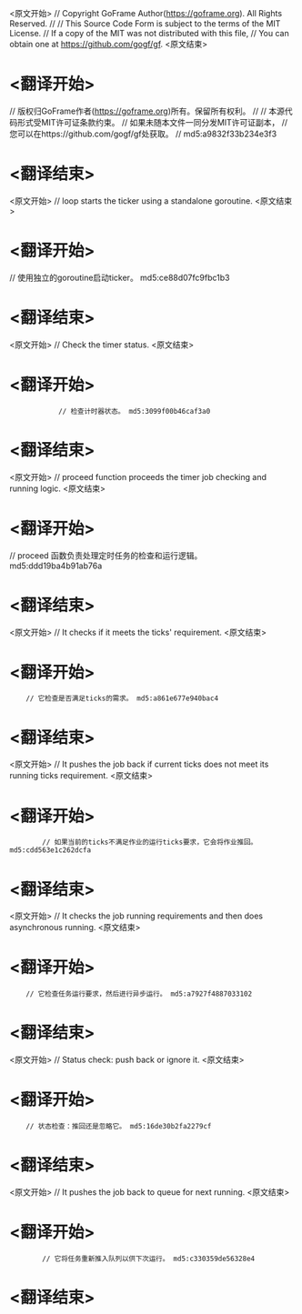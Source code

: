 
<原文开始>
// Copyright GoFrame Author(https://goframe.org). All Rights Reserved.
//
// This Source Code Form is subject to the terms of the MIT License.
// If a copy of the MIT was not distributed with this file,
// You can obtain one at https://github.com/gogf/gf.
<原文结束>

# <翻译开始>
// 版权归GoFrame作者(https://goframe.org)所有。保留所有权利。
//
// 本源代码形式受MIT许可证条款约束。
// 如果未随本文件一同分发MIT许可证副本，
// 您可以在https://github.com/gogf/gf处获取。
// md5:a9832f33b234e3f3
# <翻译结束>


<原文开始>
// loop starts the ticker using a standalone goroutine.
<原文结束>

# <翻译开始>
// 使用独立的goroutine启动ticker。 md5:ce88d07fc9fbc1b3
# <翻译结束>


<原文开始>
// Check the timer status.
<原文结束>

# <翻译开始>
				// 检查计时器状态。 md5:3099f00b46caf3a0
# <翻译结束>


<原文开始>
// proceed function proceeds the timer job checking and running logic.
<原文结束>

# <翻译开始>
// proceed 函数负责处理定时任务的检查和运行逻辑。 md5:ddd19ba4b91ab76a
# <翻译结束>


<原文开始>
// It checks if it meets the ticks' requirement.
<原文结束>

# <翻译开始>
		// 它检查是否满足ticks的需求。 md5:a861e677e940bac4
# <翻译结束>


<原文开始>
// It pushes the job back if current ticks does not meet its running ticks requirement.
<原文结束>

# <翻译开始>
			// 如果当前的ticks不满足作业的运行ticks要求，它会将作业推回。 md5:cdd563e1c262dcfa
# <翻译结束>


<原文开始>
// It checks the job running requirements and then does asynchronous running.
<原文结束>

# <翻译开始>
		// 它检查任务运行要求，然后进行异步运行。 md5:a7927f4887033102
# <翻译结束>


<原文开始>
// Status check: push back or ignore it.
<原文结束>

# <翻译开始>
		// 状态检查：推回还是忽略它。 md5:16de30b2fa2279cf
# <翻译结束>


<原文开始>
// It pushes the job back to queue for next running.
<原文结束>

# <翻译开始>
			// 它将任务重新推入队列以供下次运行。 md5:c330359de56328e4
# <翻译结束>

